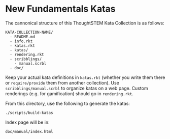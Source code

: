 # New Fundamentals Katas  


The cannonical structure of this ThoughtSTEM Kata Collection is as follows:

```
KATA-COLLECTION-NAME/
  - README.md
  - info.rkt
  - katas.rkt 
  - katas/
  - rendering.rkt
  - scribblings/
    - manual.scrbl
  - doc/
```

Keep your actual kata definitions in `katas.rkt` (whether you write them there
or `require/provide` them from another collection).  Use `scribblings/manual.scrbl`
to organize katas on a web page.  Custom renderings (e.g. for gamification) should go in `rendering.rkt`.

From this directory, use the following to generate the katas:

```
./scripts/build-katas
```

Index page will be in:

```
doc/manual/index.html
```
